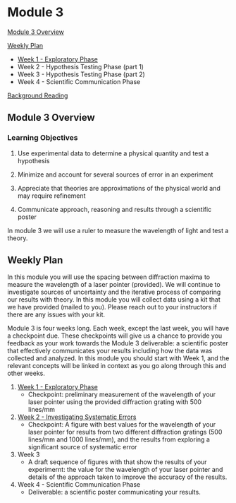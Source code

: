 # Module 3

[Module 3 Overview](#module-3-overview)

[Weekly Plan](#weekly-plan)
+ [Week 1 - Exploratory Phase](week1)
+ Week 2 - Hypothesis Testing Phase (part 1)
+ Week 3 - Hypothesis Testing Phase (part 2)
+ Week 4 - Scientific Communication Phase

[Background Reading](#background-reading)


## Module 3 Overview 

### Learning Objectives

1. Use experimental data to determine a physical quantity and test a hypothesis

2. Minimize and account for several sources of error in an experiment

3. Appreciate that theories are approximations of the physical world and may require refinement

4. Communicate approach, reasoning and results through a scientific poster

In module 3 we will use a ruler to measure the wavelength of light and test a theory.

## Weekly Plan

In this module you will use the spacing between diffraction maxima to measure the wavelength of a laser pointer (provided). We will continue to investigate sources of uncertainty and the iterative process of comparing our results with theory. In this module you will collect data using a kit that we have provided (mailed to you). Please reach out to your instructors if there are any issues with your kit.

Module 3 is four weeks long. Each week, except the last week, you will have a checkpoint due. These checkpoints will give us a chance to provide you feedback as your work towards the Module 3 deliverable: a scientific poster that effectively communicates your results including how the data was collected and analyzed. In this module you should start with Week 1, and the relevant concepts will be linked in context as you go along through this and other weeks.

1. [Week 1 - Exploratory Phase](week1)
    - Checkpoint: preliminary measurement of the wavelength of your laser pointer using the provided diffraction grating with 500 lines/mm
2. [Week 2 - Investigating Systematic Errors](week2)
    - Checkpoint: A figure with best values for the wavelength of your laser pointer for results from two different diffraction gratings (500 lines/mm and 1000 lines/mm), and the results from exploring a significant source of systematic error
3. Week 3 
    - A draft sequence of figures with that show the results of your experimernt: the value for the wavelength of your laser pointer and details of the approach taken to improve the accuracy of the results.
4. Week 4 - Scientific Communication Phase
    - Deliverable: a scientific poster communicating your results.
